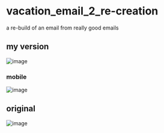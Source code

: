 # vacation_email_2_re-creation
a re-build of an email from really good emails

## my version
![image](https://github.com/ADmcdon/vacation_email_2_re-creation/assets/107668054/a5f8cca4-1b01-4caa-9cb3-3d6500cfaa82)
### mobile
![image](https://github.com/ADmcdon/vacation_email_2_re-creation/assets/107668054/22a7f682-602a-4089-9f2b-73174fe1e1fd)


## original
![image](https://github.com/ADmcdon/vacation_email_2_re-creation/assets/107668054/1ee2a3c3-e219-4231-88a9-44dd5d6efb52)
